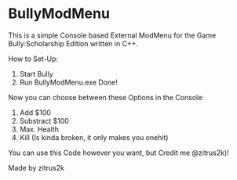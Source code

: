 # BullyModMenu
This is a simple Console based External ModMenu for the Game Bully:Scholarship Edition written in C++.

How to Set-Up:

1. Start Bully
2. Run BullyModMenu.exe
Done!

Now you can choose between these Options in the Console:

1. Add $100
2. Substract $100
3. Max. Health
4. Kill (Is kinda broken, it only makes you onehit)

You can use this Code however you want, but Credit me @zitrus2k)!

Made by zitrus2k
